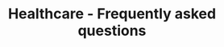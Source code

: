 ---
title: Healthcare - Frequently asked questions
file: EN-Healthcare-complaints.pdf
situace:
  - other-situations
---